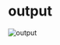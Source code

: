 # output

![output](https://user-images.githubusercontent.com/79576987/112265807-18ddb500-8c99-11eb-88fe-31496bd61ba0.png)
